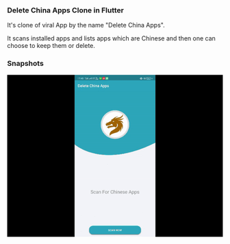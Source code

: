 ### Delete China Apps Clone in Flutter

It's clone of viral App by the name "Delete China Apps". 

It scans installed apps and lists apps which are Chinese and then one can choose to keep them or delete.

### Snapshots

![Delete China Apps](assets/screen.gif)
